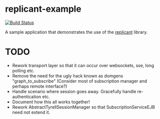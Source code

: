 replicant-example
=================

[![Build Status](https://secure.travis-ci.org/realityforge/replicant-example.png?branch=master)](http://travis-ci.org/realityforge/replicant-example)

A sample application that demonstrates the use of the [replicant](https://github.com/realityforge/replicant) library.

TODO
====

* Rework transport layer so that it can occur over websockets, sse, long polling etc.
* Remove the need for the ugly hack known as domgens "graph_to_subscribe" (Consider most of subscription manager and perhaps remote interface?)
* Handle scenario where session goes away. Gracefully handle re-authentication etc.
* Document how this all works together!
* Rework AbstractTyrellSessionManager so that SubscriptionServiceEJB need not extend it.

